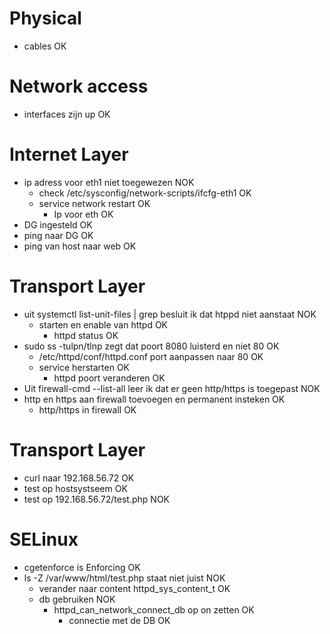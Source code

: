 # Physical
- cables OK
# Network access
- interfaces zijn up OK
# Internet Layer
- ip adress voor eth1 niet toegewezen NOK
  - check /etc/sysconfig/network-scripts/ifcfg-eth1 OK
  - service network restart OK
    - Ip voor eth OK
- DG ingesteld OK
- ping naar DG OK
- ping van host naar web OK
# Transport Layer
- uit systemctl list-unit-files | grep besluit ik dat htppd niet aanstaat NOK
  - starten en enable van httpd OK
    - httpd status OK
- sudo ss -tulpn/tlnp zegt dat poort 8080 luisterd en niet 80 OK
  - /etc/httpd/conf/httpd.conf port aanpassen naar 80 OK
  - service herstarten OK
    - httpd poort veranderen OK
-	Uit firewall-cmd --list-all leer ik dat er geen http/https is toegepast NOK
  - http en https aan firewall toevoegen en permanent insteken OK
    - http/https in firewall OK
# Transport Layer
- curl naar 192.168.56.72 OK
- test op hostsystseem OK
- test op 192.168.56.72/test.php NOK
# SELinux
- cgetenforce is Enforcing OK
- ls -Z /var/www/html/test.php staat niet juist NOK
  - verander naar content httpd_sys_content_t OK
  - db gebruiken NOK
    - httpd_can_network_connect_db op on zetten OK
      - connectie met de DB OK
